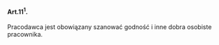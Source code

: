 #### Art.11<sup>1</sup>.

Pracodawca jest obowiązany szanować godność i inne dobra osobiste pracownika.